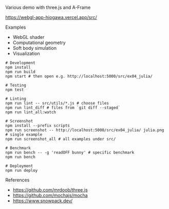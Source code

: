 Various demo with three.js and A-Frame

https://webgl-app-hiogawa.vercel.app/src/

Examples

- WebGL shader
- Computational geometry
- Soft body simulation
- Visualization

```
# Development
npm install
npm run build
npm start # then open e.g. http://localhost:5000/src/ex04_julia/

# Testing
npm test

# Linting
npm run lint -- src/utils/*.js # choose files
npm run lint_diff # files from `git diff --staged`
npm run lint_all:watch

# Screenshot
npm install --prefix scripts
npm run screenshot -- http://localhost:5000/src/ex04_julia/ julia.png # single example
npm run screenshot_all # all examples under src/

# Benchmark
npm run bench -- -g 'readOFF bunny' # specific benchmark
npm run bench

# Deployment
npm run deploy
```

References

- https://github.com/mrdoob/three.js
- https://github.com/mochajs/mocha
- https://www.snowpack.dev/
